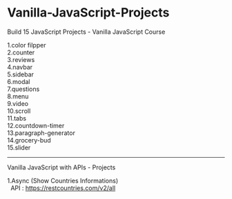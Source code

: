 # Vanilla-JavaScript-Projects

Build 15 JavaScript Projects - Vanilla JavaScript Course

1.color filpper <br />
2.counter <br />
3.reviews <br />
4.navbar <br />
5.sidebar <br />
6.modal <br />
7.questions <br />
8.menu <br />
9.video <br />
10.scroll <br />
11.tabs <br />
12.countdown-timer <br />
13.paragraph-generator <br />
14.grocery-bud <br />
15.slider <br />

_________________________________________________________________________________________________________________________________________________________________________

Vanilla JavaScript with APIs - Projects

1.Async (Show Countries Informations)<br />
&nbsp; API : https://restcountries.com/v2/all <br />
